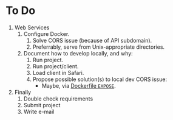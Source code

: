 # To Do

1. Web Services
    1. Configure Docker.
        1. Solve CORS issue (because of API subdomain).
        2. Preferrably, serve from Unix-appropriate directories.
    2. Document how to develop locally, and why:
        1. Run project.
        2. Run project/client.
        3. Load client in Safari.
        4. Propose possible solution(s) to local dev CORS issue:
            - Maybe, via [Dockerfile `EXPOSE`](https://docs.docker.com/engine/reference/builder/#expose).
2. Finally
    1. Double check requirements
    2. Submit project
    3. Write e-mail
